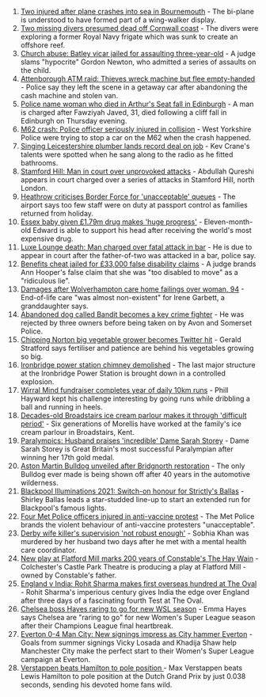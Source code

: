 1. [Two injured after plane crashes into sea in Bournemouth](https://www.bbc.co.uk/news/uk-england-dorset-58448700?at_medium=RSS&at_campaign=KARANGA) - The bi-plane is understood to have formed part of a wing-walker display.
2. [Two missing divers presumed dead off Cornwall coast](https://www.bbc.co.uk/news/uk-england-cornwall-58443729?at_medium=RSS&at_campaign=KARANGA) - The divers were exploring a former Royal Navy frigate which was sunk to create an offshore reef.
3. [Church abuse: Batley vicar jailed for assaulting three-year-old](https://www.bbc.co.uk/news/uk-england-leeds-58437999?at_medium=RSS&at_campaign=KARANGA) - A judge slams "hypocrite" Gordon Newton, who admitted a series of assaults on the child.
4. [Attenborough ATM raid: Thieves wreck machine but flee empty-handed](https://www.bbc.co.uk/news/uk-england-nottinghamshire-58448325?at_medium=RSS&at_campaign=KARANGA) - Police say they left the scene in a getaway car after abandoning the cash machine and stolen van.
5. [Police name woman who died in Arthur's Seat fall in Edinburgh](https://www.bbc.co.uk/news/uk-scotland-edinburgh-east-fife-58450378?at_medium=RSS&at_campaign=KARANGA) - A man is charged after Fawziyah Javed, 31, died following a cliff fall in Edinburgh on Thursday evening.
6. [M62 crash: Police officer seriously injured in collision](https://www.bbc.co.uk/news/uk-england-york-north-yorkshire-58447179?at_medium=RSS&at_campaign=KARANGA) - West Yorkshire Police were trying to stop a car on the M62 when the crash happened.
7. [Singing Leicestershire plumber lands record deal on job](https://www.bbc.co.uk/news/uk-england-leicestershire-58438715?at_medium=RSS&at_campaign=KARANGA) - Kev Crane's talents were spotted when he sang along to the radio as he fitted bathrooms.
8. [Stamford Hill: Man in court over unprovoked attacks](https://www.bbc.co.uk/news/uk-england-london-58447120?at_medium=RSS&at_campaign=KARANGA) - Abdullah Qureshi appears in court charged over a series of attacks in Stamford Hill, north London.
9. [Heathrow criticises Border Force for 'unacceptable' queues](https://www.bbc.co.uk/news/uk-58448565?at_medium=RSS&at_campaign=KARANGA) - The airport says too few staff were on duty at passport control as families returned from holiday.
10. [Essex baby given £1.79m drug makes 'huge progress'](https://www.bbc.co.uk/news/uk-england-essex-58423608?at_medium=RSS&at_campaign=KARANGA) - Eleven-month-old Edward is able to support his head after receiving the world's most expensive drug.
11. [Luxe Lounge death: Man charged over fatal attack in bar](https://www.bbc.co.uk/news/uk-england-manchester-58447259?at_medium=RSS&at_campaign=KARANGA) - He is due to appear in court after the father-of-two was attacked in a bar, police say.
12. [Benefits cheat jailed for £33,000 false disability claims](https://www.bbc.co.uk/news/uk-england-devon-58442067?at_medium=RSS&at_campaign=KARANGA) - A judge brands Ann Hooper's false claim that she was "too disabled to move" as a "ridiculous lie".
13. [Damages after Wolverhampton care home failings over woman, 94](https://www.bbc.co.uk/news/uk-england-birmingham-58447843?at_medium=RSS&at_campaign=KARANGA) - End-of-life care "was almost non-existent" for Irene Garbett, a granddaughter says.
14. [Abandoned dog called Bandit becomes a key crime fighter](https://www.bbc.co.uk/news/uk-england-bristol-58436702?at_medium=RSS&at_campaign=KARANGA) - He was rejected by three owners before being taken on by Avon and Somerset Police.
15. [Chipping Norton big vegetable grower becomes Twitter hit](https://www.bbc.co.uk/news/uk-england-oxfordshire-58428295?at_medium=RSS&at_campaign=KARANGA) - Gerald Stratford says fertiliser and patience are behind his vegetables growing so big.
16. [Ironbridge power station chimney demolished](https://www.bbc.co.uk/news/uk-england-shropshire-58436886?at_medium=RSS&at_campaign=KARANGA) - The last major structure at the Ironbridge Power Station is brought down in a controlled explosion.
17. [Wirral Mind fundraiser completes year of daily 10km runs](https://www.bbc.co.uk/news/uk-england-merseyside-58437608?at_medium=RSS&at_campaign=KARANGA) - Phill Hayward kept his challenge interesting by going runs while dribbling a ball and running in heels.
18. [Decades-old Broadstairs ice cream parlour makes it through 'difficult period'](https://www.bbc.co.uk/news/uk-england-kent-58423212?at_medium=RSS&at_campaign=KARANGA) - Six generations of Morellis have worked at the family's ice cream parlour in Broadstairs, Kent.
19. [Paralympics: Husband praises 'incredible' Dame Sarah Storey](https://www.bbc.co.uk/news/uk-england-manchester-58424306?at_medium=RSS&at_campaign=KARANGA) - Dame Sarah Storey is Great Britain's most successful Paralympian after winning her 17th gold medal.
20. [Aston Martin Bulldog unveiled after Bridgnorth restoration](https://www.bbc.co.uk/news/uk-england-shropshire-58437122?at_medium=RSS&at_campaign=KARANGA) - The only Bulldog ever made is being shown off after 40 years in the automotive wilderness.
21. [Blackpool Illuminations 2021: Switch-on honour for Strictly's Ballas](https://www.bbc.co.uk/news/uk-england-lancashire-58440257?at_medium=RSS&at_campaign=KARANGA) - Shirley Ballas leads a star-studded line-up to start an extended run for Blackpool's famous lights.
22. [Four Met Police officers injured in anti-vaccine protest](https://www.bbc.co.uk/news/uk-england-london-58440700?at_medium=RSS&at_campaign=KARANGA) - The Met Police brands the violent behaviour of anti-vaccine protesters "unacceptable".
23. [Derby wife killer's supervision 'not robust enough'](https://www.bbc.co.uk/news/uk-england-derbyshire-58359111?at_medium=RSS&at_campaign=KARANGA) - Sobhia Khan was murdered by her husband two days after he met with a mental health care coordinator.
24. [New play at Flatford Mill marks 200 years of Constable's The Hay Wain](https://www.bbc.co.uk/news/uk-england-essex-58335685?at_medium=RSS&at_campaign=KARANGA) - Colchester's Castle Park Theatre is producing a play at Flatford Mill - owned by Constable's father.
25. [England v India: Rohit Sharma makes first overseas hundred at The Oval](https://www.bbc.co.uk/sport/cricket/58443010?at_medium=RSS&at_campaign=KARANGA) - Rohit Sharma's imperious century gives India the edge over England after three days of a fascinating fourth Test at The Oval.
26. [Chelsea boss Hayes raring to go for new WSL season](https://www.bbc.co.uk/sport/football/58447437?at_medium=RSS&at_campaign=KARANGA) - Emma Hayes says Chelsea are "raring to go" for new Women's Super League season after their Champions League final heartbreak.
27. [Everton 0-4 Man City: New signings impress as City hammer Everton](https://www.bbc.co.uk/sport/football/58366049?at_medium=RSS&at_campaign=KARANGA) - Goals from summer signings Vicky Losada and Khadija Shaw help Manchester City make the perfect start to their Women's Super League campaign at Everton.
28. [Verstappen beats Hamilton to pole position ](https://www.bbc.co.uk/sport/formula1/58447720?at_medium=RSS&at_campaign=KARANGA) - Max Verstappen beats Lewis Hamilton to pole position at the Dutch Grand Prix by just 0.038 seconds, sending his devoted home fans wild.
